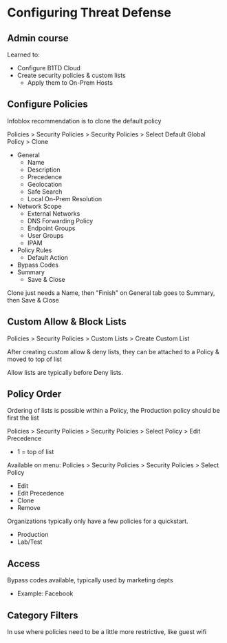 # Configuring Threat Defense

## Admin course
Learned to:
* Configure B1TD Cloud
* Create security policies & custom lists
  - Apply them to On-Prem Hosts

## Configure Policies
Infoblox recommendation is to clone the default policy

Policies > Security Policies > Security Policies > Select Default Global Policy > Clone
* General
  - Name
  - Description
  - Precedence
  - Geolocation
  - Safe Search
  - Local On-Prem Resolution
* Network Scope
  - External Networks
  - DNS Forwarding Policy
  - Endpoint Groups
  - User Groups
  - IPAM
* Policy Rules
  - Default Action
* Bypass Codes
* Summary
  - Save & Close

Clone just needs a Name, then "Finish" on General tab goes to Summary, then Save & Close

## Custom Allow & Block Lists
Policies > Security Policies > Custom Lists > Create Custom List

After creating custom allow & deny lists, they can be attached to a Policy & moved to top of list

Allow lists are typically before Deny lists.

## Policy Order
Ordering of lists is possible within a Policy, the Production policy should be first the list

Policies > Security Policies > Security Policies > Select Policy > Edit Precedence
* 1 = top of list

Available on menu:
Policies > Security Policies > Security Policies > Select Policy
- Edit
- Edit Precedence
- Clone
- Remove

Organizations typically only have a few policies for a quickstart.
* Production
* Lab/Test

## Access
Bypass codes available, typically used by marketing depts
* Example: Facebook

## Category Filters
In use where policies need to be a little more restrictive, like guest wifi
